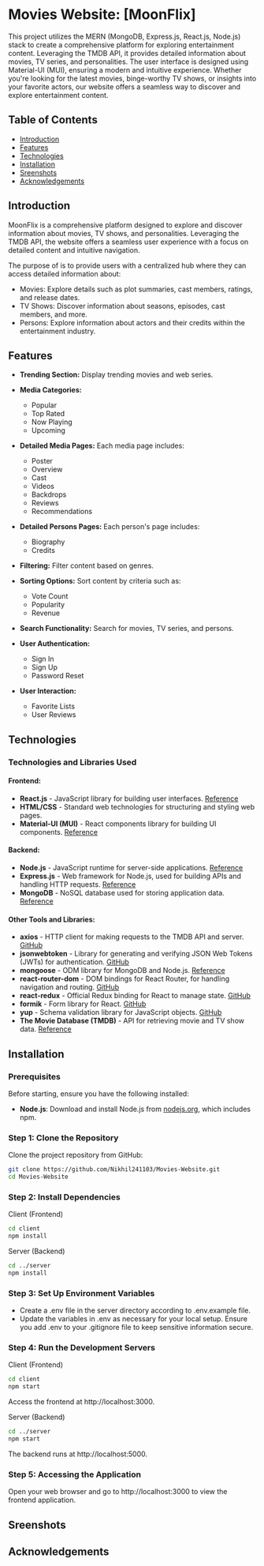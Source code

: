 # Movies Website: [MoonFlix]

This project utilizes the MERN (MongoDB, Express.js, React.js, Node.js) stack to create a comprehensive platform for exploring entertainment content. Leveraging the TMDB API, it provides detailed information about movies, TV series, and personalities. The user interface is designed using Material-UI (MUI), ensuring a modern and intuitive experience. Whether you're looking for the latest movies, binge-worthy TV shows, or insights into your favorite actors, our website offers a seamless way to discover and explore entertainment content.

## Table of Contents

- [Introduction](#introduction)
- [Features](#features)
- [Technologies](#technologies)
- [Installation](#installation)
- [Sreenshots](#sreenshots)
- [Acknowledgements](#acknowledgements)

## Introduction

MoonFlix is a comprehensive platform designed to explore and discover information about movies, TV shows, and personalities. Leveraging the TMDB API, the website offers a seamless user experience with a focus on detailed content and intuitive navigation.

The purpose of is to provide users with a centralized hub where they can access detailed information about:

- Movies: Explore details such as plot summaries, cast members, ratings, and release dates.
- TV Shows: Discover information about seasons, episodes, cast members, and more.
- Persons: Explore information about actors and their credits within the entertainment industry.

## Features

- **Trending Section:**
  Display trending movies and web series.

- **Media Categories:**
  - Popular
  - Top Rated
  - Now Playing
  - Upcoming

- **Detailed Media Pages:**
  Each media page includes:
  - Poster
  - Overview
  - Cast
  - Videos
  - Backdrops
  - Reviews
  - Recommendations

- **Detailed Persons Pages:**
  Each person's page includes:
  - Biography
  - Credits

- **Filtering:**
  Filter content based on genres.

- **Sorting Options:**
  Sort content by criteria such as:
  - Vote Count
  - Popularity
  - Revenue

- **Search Functionality:**
  Search for movies, TV series, and persons.

- **User Authentication:**
  - Sign In
  - Sign Up
  - Password Reset

- **User Interaction:**
  - Favorite Lists
  - User Reviews

## Technologies

### Technologies and Libraries Used

#### Frontend:
- **React.js** - JavaScript library for building user interfaces. [Reference](https://reactjs.org/)
- **HTML/CSS** - Standard web technologies for structuring and styling web pages.
- **Material-UI (MUI)** - React components library for building UI components. [Reference](https://mui.com/)

#### Backend:
- **Node.js** - JavaScript runtime for server-side applications. [Reference](https://nodejs.org/)
- **Express.js** - Web framework for Node.js, used for building APIs and handling HTTP requests. [Reference](https://expressjs.com/)
- **MongoDB** - NoSQL database used for storing application data. [Reference](https://www.mongodb.com/)

#### Other Tools and Libraries:
- **axios** - HTTP client for making requests to the TMDB API and server. [GitHub](https://github.com/axios/axios)
- **jsonwebtoken** - Library for generating and verifying JSON Web Tokens (JWTs) for authentication. [GitHub](https://github.com/auth0/node-jsonwebtoken)
- **mongoose** - ODM library for MongoDB and Node.js. [Reference](https://mongoosejs.com/)
- **react-router-dom** - DOM bindings for React Router, for handling navigation and routing. [GitHub](https://github.com/ReactTraining/react-router)
- **react-redux** - Official Redux binding for React to manage state. [GitHub](https://github.com/reduxjs/react-redux)
- **formik** - Form library for React. [GitHub](https://github.com/formium/formik)
- **yup** - Schema validation library for JavaScript objects. [GitHub](https://github.com/jquense/yup)
- **The Movie Database (TMDB)** - API for retrieving movie and TV show data. [Reference](https://www.themoviedb.org/)

## Installation

### Prerequisites
Before starting, ensure you have the following installed:
- **Node.js**: Download and install Node.js from [nodejs.org](https://nodejs.org/), which includes npm.

### Step 1: Clone the Repository
Clone the project repository from GitHub:

```bash
git clone https://github.com/Nikhil241103/Movies-Website.git
cd Movies-Website
```

### Step 2: Install Dependencies
Client (Frontend)
````bash
cd client
npm install
````

Server (Backend)
```bash
cd ../server
npm install
````

### Step 3: Set Up Environment Variables
- Create a .env file in the server directory according to .env.example file.
- Update the variables in .env as necessary for your local setup. Ensure you add .env to your .gitignore file to keep sensitive information secure.

### Step 4: Run the Development Servers
Client (Frontend)
````bash
cd client
npm start
````
Access the frontend at http://localhost:3000.

Server (Backend)
````bash
cd ../server
npm start
````
The backend runs at http://localhost:5000.

### Step 5: Accessing the Application
Open your web browser and go to http://localhost:3000 to view the frontend application.

## Sreenshots

## Acknowledgements
